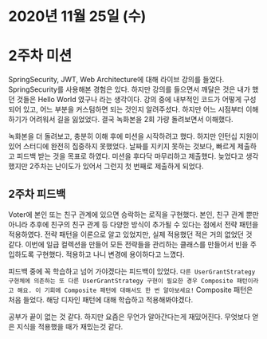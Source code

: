 # 2020년 11월 25일 (수)

# 2주차 미션

SpringSecurity, JWT, Web Architecture에 대해 라이브 강의를 들었다.
SpringSecurity를 사용해본 경험은 있다.
하지만 강의를 들으면서 깨달은 것은 내가 했던 것들은 Hello World 였구나 라는 생각이다.
강의 중에 내부적인 코드가 어떻게 구성되어 있고, 어느 부분을 커스텀하면 되는 것인지 알려주셨다.
하지만 어느 시점부터 이해하기가 어려워서 길을 잃었었다.
결국 녹화본을 2회 가량 돌려보면서 이해했다.

녹화본을 더 돌려보고, 충분히 이해 후에 미션을 시작하려고 했다.
하지만 인턴십 지원이 있어 스터디에 완전히 집중하지 못했었다.
날짜를 지키지 못하는 것보다, 빠르게 제출하고 피드백 받는 것을 목표로 하였다.
미션을 후다닥 마무리하고 제출했다.
늦었다고 생각했지만 2주차는 난이도가 있어서 그런지 첫 번째로 제출하게 되었다.

## 2주차 피드백
Voter에 본인 또는 친구 관계에 있으면 승락하는 로직을 구현했다.
본인, 친구 관계 뿐만 아니라 추후에 친구의 친구 관계 등 다양한 방식이 추가될 수 있다는 점에서 전략 패턴을 적용하였다.
전략 패턴을 이론으로 알고 있었지만, 실제 적용했던 적은 거의 없었던 것 같다.
이번에 일급 컬렉션을 만들어 모든 전략들을 관리하는 클래스를 만들어서 빈을 주입하도록 구현했다.
적용하고 나니 변경에 용이하다고 느꼈다.

피드백 중에 꼭 학습하고 넘어 가야겠다는 피드백이 있었다.
`다른 UserGrantStrategy 구현체에 의존하는 또 다른 UserGrantStrategy 구현이 필요한 경우 Composite 패턴이라고 해요. 이 기회에 Composite 패턴에 대해서도 한 번 알아보세요!`
Composite 패턴은 처음 들었다. 해당 디자인 패턴에 대해 학습하고 적용해봐야겠다.

공부가 끝이 없는 것 같다. 하지만 요즘은 무언가 알아간다는게 재밌어진다.
무엇보다 얻은 지식을 적용했을 때가 재밌는것 같다.
